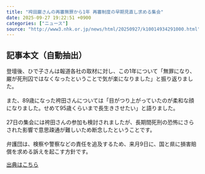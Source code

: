 ```yaml
---
title: "袴田巌さんの再審無罪から1年 再審制度の早期見直し求める集会"
date: 2025-09-27 19:22:51 +0900
categories: ["ニュース"]
source: "http://www3.nhk.or.jp/news/html/20250927/k10014934291000.html"
---
```


## 記事本文（自動抽出）
<div><div class="body-text">
										<p>登壇後、ひで子さんは報道各社の取材に対し、この1年について「無罪になり、巌が死刑囚ではなくなったということで気が楽になりました」と振り返りました。<br><br>また、89歳になった袴田さんについては「目がつり上がっていたのが柔和な顔になりました。せめて95歳くらいまで長生きさせたい」と語りました。<br><br>27日の集会には袴田さんの参加も検討されましたが、長期間死刑の恐怖にさらされた影響で意思疎通が難しいため断念したということです。<br><br>弁護団は、検察や警察などの責任を追及するため、来月9日に、国と県に損害賠償を求める訴えを起こす方針です。</p>
								</div>
							</div>

[出典はこちら](http://www3.nhk.or.jp/news/html/20250927/k10014934291000.html)

